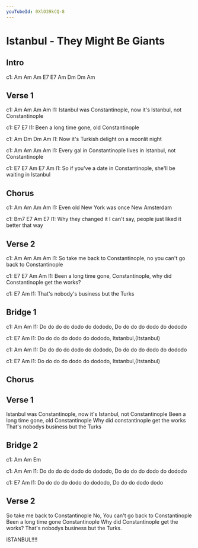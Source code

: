 ```yaml
---
youTubeId: 0XlO39kCQ-8
---
```


# Istanbul - They Might Be Giants

## Intro

c1: Am Am Am E7 E7 Am Dm  Dm Am
 
## Verse 1
c1: Am           Am                       Am            Am
l1: Istanbul was Constantinople, now it's Istanbul, not Constantinople

c1:         E7                 E7
l1: Been a long time gone, old Constantinople

c1:          Am        Dm         Dm      Am
l1: Now it's Turkish delight on a moonlit night

c1: Am           Am                      Am            Am
l1: Every gal in Constantinople lives in Istanbul, not Constantinople

c1:       E7               E7                        Am         E7    Am
l1: So if you've a date in Constantinople, she'll be waiting in Istanbul

## Chorus
c1:      Am      Am       Am             Am
l1: Even old New York was once New Amsterdam

c1: Bm7                 E7           Am                   E7
l1: Why they changed it I can't say, people just liked it better that way

## Verse 2
c1:    Am              Am                     Am               Am
l1: So take me back to Constantinople, no you can't go back to Constantinople

c1:         E7              E7                      Am                     Am
l1: Been a long time gone,  Constantinople, why did Constantinople get the works?

c1:        E7                        Am
l1: That's nobody's business but the Turks

## Bridge 1
c1: Am                          Am
l1: Do do do do dodo do dododo, Do do do do dodo do dododo

c1: E7                              Am
l1: Do do do do dodo do dododo,     Itstanbul,(Itstanbul)

c1: Am                          Am
l1: Do do do do dodo do dododo, Do do do do dodo do dododo

c1: E7                              Am
l1: Do do do do dodo do dododo,     Itstanbul,(Itstanbul)

## Chorus
 
## Verse 1
Istanbul was Constantinople,
now it's Istanbul, not Constantinople
Been a long time gone, old Constantinople
Why did constantinople get the works
That's nobodys business but the Turks
 
## Bridge 2
c1: Am Am Em

c1: Am                          Am
l1: Do do do do dodo do dododo, Do do do do dodo do dododo

c1: E7                          Am
l1: Do do do do dodo do dododo, Do do do dodo dodo

## Verse 2
So take me back to Constantinople
No, You can't go back to Constantinople
Been a long time gone Constantinople
Why did Constantinople get the works?
That's nobodys business but the Turks.
 
ISTANBUL!!!!